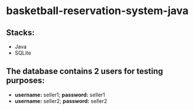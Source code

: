 # basketball-reservation-system-java

## Stacks:
- Java
- SQLite

## The database contains 2 users for testing purposes:
- **username:** seller1; **password:** seller1
- **username:** seller2; **password:** seller2
